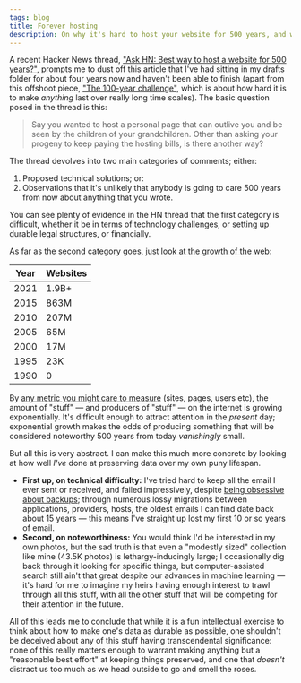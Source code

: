 ```yaml
---
tags: blog
title: Forever hosting
description: On why it's hard to host your website for 500 years, and why it probably doesn't matter
---
```


A recent Hacker News thread, ["Ask HN: Best way to host a website for 500 years?"](https://news.ycombinator.com/item?id=28957573), prompts me to dust off this article that I've had sitting in my drafts folder for about four years now and haven't been able to finish (apart from this offshoot piece, ["The 100-year challenge"](https://wincent.com/blog/the-100-year-challenge), which is about how hard it is to make _anything_ last over really long time scales). The basic question posed in the thread is this:

> Say you wanted to host a personal page that can outlive you and be seen by the children of your grandchildren. Other than asking your progeny to keep paying the hosting bills, is there another way?

The thread devolves into two main categories of comments; either:

1. Proposed technical solutions; or:
2. Observations that it's unlikely that anybody is going to care 500 years from now about anything that you wrote.

You can see plenty of evidence in the HN thread that the first category is difficult, whether it be in terms of technology challenges, or setting up durable legal structures, or financially.

As far as the second category goes, just [look at the growth of the web](https://www.internetlivestats.com/total-number-of-websites/):

| Year | Websites |
| ---- | -------- |
| 2021 | 1.9B+    |
| 2015 | 863M     |
| 2010 | 207M     |
| 2005 | 65M      |
| 2000 | 17M      |
| 1995 | 23K      |
| 1990 | 0        |

By [any metric you might care to measure](https://ourworldindata.org/internet) (sites, pages, users etc), the amount of "stuff" — and producers of "stuff" — on the internet is growing exponentially. It's difficult enough to attract attention in the _present_ day; exponential growth makes the odds of producing something that will be considered noteworthy 500 years from today _vanishingly_ small.

But all this is very abstract. I can make this much more concrete by looking at how well _I've_ done at preserving data over my own puny lifespan.

- **First up, on technical difficulty:** I've tried hard to keep all the email I ever sent or received, and failed impressively, despite [being obsessive about backups](https://wincent.com/tags/backup); through numerous lossy migrations between applications, providers, hosts, the oldest emails I can find date back about 15 years — this means I've straight up lost my first 10 or so years of email.
- **Second, on noteworthiness:** You would think I'd be interested in my own photos, but the sad truth is that even a "modestly sized" collection like mine (43.5K photos) is lethargy-inducingly large; I occasionally dig back through it looking for specific things, but computer-assisted search still ain't that great despite our advances in machine learning — it's hard for me to imagine my heirs having enough interest to trawl through all this stuff, with all the other stuff that will be competing for their attention in the future.

All of this leads me to conclude that while it is a fun intellectual exercise to think about how to make one's data as durable as possible, one shouldn't be deceived about any of this stuff having transcendental significance: none of this really matters enough to warrant making anything but a "reasonable best effort" at keeping things preserved, and one that _doesn't_ distract us too much as we head outside to go and smell the roses.
